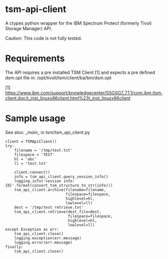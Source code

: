 # tsm-api-client

A ctypes python wrapper for the IBM Spectrum Protect (formerly Tivoli Storage Manager) API. 

Caution: This code is not fully tested.

# Requirements

The API requires a pre installed TSM Client [1] and expects a pre defined dsm.opt file in: /opt/tivoli/tsm/client/ba/bin/dsm.opt

[1] https://www.ibm.com/support/knowledgecenter/SSGSG7_7.1.1/com.ibm.itsm.client.doc/t_inst_linuxx86client.html%23t_inst_linuxx86client

# Sample usage

See also: \__main__ in tsm/tsm_api_client.py

    client = TSMApiClient()
    try:
        filename = '/tmp/test.txt'
        filespace = 'TEST'
        hl = 'abc'
        ll = 'test.txt'
        
        client.connect()
        info = tsm_api_client.query_session_info()
        logging.info('session info: {0}'.format(convert_tsm_structure_to_str(info)))
        tsm_api_client.archive(filename=filename,
                               filespace=filespace,
                               highlevel=hl,
                               lowlevel=ll)
        dest = '/tmp/test_retrieve.txt'
        tsm_api_client.retrieve(dest_file=dest,
                                filespace=filespace,
                                highlevel=hl,
                                lowlevel=ll)
    except Exception as err:
        tsm_api_client.close()
        logging.exception(err.message)
        logging.error(err.message)
    finally:
        tsm_api_client.close()
